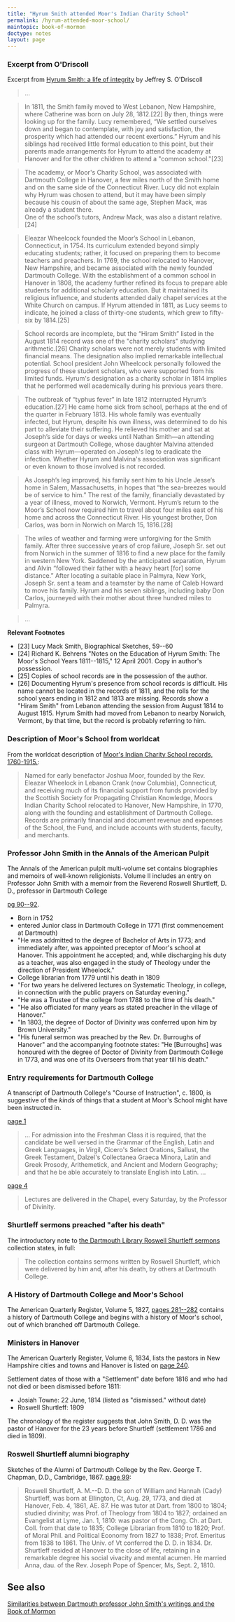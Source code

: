 ```yaml
---
title: "Hyrum Smith attended Moor's Indian Charity School"
permalink: /hyrum-attended-moor-school/
maintopic: book-of-mormon
doctype: notes
layout: page
---
```


### Excerpt from O'Driscoll

Excerpt from [Hyrum Smith: a life of integrity](https://archive.org/details/hyrumsmithlifeof00odri) by Jeffrey S. O'Driscoll 

> ...

> In 1811, the Smith family moved to West Lebanon, New Hampshire, where Catherine was born on July 28, 1812.[22] By then, things were looking up for the family. Lucy remembered, “We settled ourselves down and began to contemplate, with joy and satisfaction, the prosperity which had attended our recent exertions.” Hyrum and his siblings had received little formal education to this point, but their parents made arrangements for Hyrum to attend the academy at Hanover and for the other children to attend a "common school."[23]

> The academy, or Moor's Charity School, was associated with Dartmouth College in Hanover, a few miles north of the Smith home and on the same side of the Connecticut River.  Lucy did not explain why Hyrum was chosen to attend, but it may have been simply because his cousin of about the same age, Stephen Mack, was already a student there.  
One of the school’s tutors, Andrew Mack, was also a distant relative.[24]

> Eleazar Wheelcock founded the Moor’s School in Lebanon, Connecticut, in 1754. Its curriculum extended beyond simply educating students; rather, it focused on preparing them to become teachers and preachers. In 1769, the school relocated to Hanover, New Hampshire, and became associated with the newly founded Dartmouth College. With the establishment of a common school in Hanover in 1808, the academy further refined its focus to prepare able students for additional scholarly education. But it maintained its religious influence, and students attended daily chapel services at the White Church on campus. If Hyrum attended in 1811, as Lucy seems to indicate, he joined a class of thirty-one students, which grew to fifty-six by 1814.[25]

> School records are incomplete, but the “Hiram Smith” listed in the August 1814 record was one of the "charity scholars" studying arithmetic.[26] Charity scholars were not merely students with limited financial means. The designation also implied remarkable intellectual potential. School president John Wheelcock personally followed the progress of these student scholars, who were supported from his limited funds. Hyrum's designation as a charity scholar in 1814 implies that he performed well academically during his previous years there.

> The outbreak of “typhus fever” in late 1812 interrupted Hyrum’s education.[27] He came home sick from school, perhaps at the end of the quarter in February 1813. His whole family was eventually infected, but Hyrum, despite his own illness, was determined to do his part to alleviate their suffering. He relieved his mother and sat at Joseph’s side for days or weeks until Nathan Smith—an attending surgeon at Dartmouth College, whose daughter Malvina attended class with Hyrum—operated on Joseph's leg to eradicate the infection. Whether Hyrum and Malvina's association was significant or even known to those involved is not recorded.

> As Joseph’s leg improved, his family sent him to his Uncle Jesse’s home in Salem, Massachusetts, in hopes that “the sea-breezes would be of service to him.” The rest of the family, financially devastated by a year of illness, moved to Norwich, Vermont. Hyrum’s return to the Moor’s School now required him to travel about four miles east of his home and across the Connecticut River. His youngest brother, Don Carlos, was born in Norwich on March 15, 1816.[28]

> The wiles of weather and farming were unforgiving for the Smith family. After three successive years of crop failure, Joseph Sr. set out from Norwich in the summer of 1816 to find a new place for the family in western New York. Saddened by the anticipated separation, Hyrum and Alvin “followed their father with a heavy heart [for] some distance.” After locating a suitable place in Palmyra, New York, Joseph Sr. sent a team and a teamster by the name of Caleb Howard to move his family. Hyrum and his seven siblings, including baby Don Carlos, journeyed with their mother about three hundred miles to Palmyra.

> ...

**Relevant Footnotes**

* [23] Lucy Mack Smith, Biographical Sketches, 59--60
* [24] Richard K. Behrens "Notes on the Education of Hyrum Smith: The Moor's School Years 1811--1815," 12 April 2001.  Copy in author's possession.
* [25] Copies of school records are in the possession of the author.
* [26] Documenting Hyrum's presence from school records is difficult.  His name cannot be located in the records of 1811, and the rolls for the school years ending in 1812 and 1813 are missing.  Records show a "Hiram Smith" from Lebanon attending the session from August 1814 to August 1815.  Hyrum Smith had moved from Lebanon to nearby Norwich, Vermont, by that time, but the record is probably referring to him.

### Description of Moor's School from worldcat

From the worldcat description of [Moor's Indian Charity School records, 1760-1915.](https://www.worldcat.org/title/moors-indian-charity-school-records-1760-1915/oclc/122590791?fbclid=IwAR2qYXVncWOQzP-ljLpxqnfCankdFSuFmxx1hUDXBgoPv7r0637I_r_hp0E):

> Named for early benefactor Joshua Moor, founded by the Rev. Eleazar Wheelock in Lebanon Crank (now Columbia), Connecticut, and receiving much of its financial support from funds provided by the Scottish Society for Propagating Christian Knowledge, Moors Indian Charity School relocated to Hanover, New Hampshire, in 1770, along with the founding and establishment of Dartmouth College. Records are primarily financial and document revenue and expenses of the School, the Fund, and include accounts with students, faculty, and merchants.

### Professor John Smith in the Annals of the American Pulpit

The Annals of the American pulpit multi-volume set contains biographies and memoirs of well-known religionists.  Volume II includes an entry on Professor John Smith with a memoir from the Reverend Roswell Shurtleff, D. D., professor in Dartmouth College

[pg 90--92](https://archive.org/details/annalsamericanp31spragoog/page/n104/mode/2up?q=John+Smith).

* Born in 1752
* entered Junior class in Dartmouth College in 1771 (first commencement at Dartmouth)
* "He was addmitted to the degree of Bachelor of Arts in 1773; and immediately after, was appointed preceptor of Moor's school at Hanover.  This appointment he accepted; and, while discharging his duty as a teacher, was also engaged in the study of Theology under the direction of President Wheelock."
* College librarian from 1779 until his death in 1809
* "For two years he delivered lectures on Systematic Theology, in college, in connection with the public prayers on Saturday evening."
* "He was a Trustee of the college from 1788 to the time of his death."
* "He also officiated for many years as stated preacher in the village of Hanover."
* "In 1803, the degree of Doctor of Divinity was conferred upon him by Brown University."
* "His funeral sermon was preached by the Rev. Dr. Burroughs of Hanover" and the accompanying footnote states: "He [Burroughs] was honoured with the degree of Doctor of Divinity from Dartmouth College in 1773, and was one of its Overseers from that year till his death."

### Entry requirements for Dartmouth College

A tnanscript of Dartmouth College's "Course of Instruction", c. 1800, is suggestive of the *kinds* of things that a student at Moor's School might have been instructed in.

[page 1](http://solomonspalding.com/docs1/1867chap.htm#course1)

> ... For admission into the Freshman Class it is required, that the candidate be well versed in the Grammar of the English, Latin and Greek Languages, in Virgil, Cicero's Select Orations, Sallust, the Greek Testament, Dalzel's Collectanea Graeca Minora, Latin and Greek Prosody, Arithemetick, and Ancient and Modern Geography; and that he be able accurately to translate English into Latin. ...

[page 4](http://solomonspalding.com/docs1/1867chap.htm#course4)

> Lectures are delivered in the Chapel, every Saturday, by the Professor of Divinity.

### Shurtleff sermons preached "after his death"

The introductory note to [the Dartmouth Library Roswell Shurtleff sermons](https://archives-manuscripts.dartmouth.edu/repositories/2/resources/2494) collection states, in full:

> The collection contains sermons written by Roswell Shurtleff, which were delivered by him and, after his death, by others at Dartmouth College.

### A History of Dartmouth College and Moor's School

The American Quarterly Register, Volume 5, 1827, [pages 281--282](https://archive.org/details/americanquarterlv5amer/page/280/mode/2up) contains a history of Dartmouth College and begins with a history of Moor's school, out of which branched off Dartmouth College.

### Ministers in Hanover

The American Quarterly Register, Volume 6, 1834, lists the pastors in New Hampshire cities and towns and Hanover is listed on [page 240](https://archive.org/details/americanquarterlv6amer/page/240/mode/2up).

Settlement dates of those with a "Settlement" date before 1816 and who had not died or been dismissed before 1811:

* Josiah Towne: 22 June, 1814 (listed as "dismissed." without date)
* Roswell Shurtleff: 1809

The chronology of the register suggests that John Smith, D. D. was the pastor of Hanover for the 23 years before Shurtleff (settlement 1786 and died in 1809).

### Roswell Shurtleff alumni biography

Sketches of the Alumni of Dartmouth College by the Rev. George T. Chapman, D.D., Cambridge, 1867. [page 99](https://www.cga.ct.gov/hco/books/Sketches_of_the_Alumni_of_Dartmouth.pdf):

> Roswell Shurtleff, A. M.--D. D. the son of William and Hannah (Cady) Shurtleff, was born at Ellington, Ct, Aug. 29, 1773, and died at Hanover, Feb. 4, 1861, AE. 87. He was tutor at Dart. from 1800 to 1804; studied divinity; was Prof. of Theology from 1804 to 1827; ordained an Evangelist at Lyme, Jan. 1, 1810: was pastor of the Cong. Ch. at Dart. Coll. from that date to 1835; College Librarian from 1810 to 1820; Prof. of Moral Phil. and Political Economy from 1827 to 1838; Prof. Emeritus from 1838 to 1861. The Univ. of Vt conferred the D. D. in 1834.  Dr. Shurtleff resided at Hanover to the close of life, retaining in a remarkable degree his social vivacity and mental acumen. He married Anna, dau. of the Rev. Joseph Pope of Spencer, Ms, Sept. 2, 1810.

## See also

[Similarities between Dartmouth professor John Smith's writings and the Book of Mormon](https://faenrandir.github.io/a_careful_examination/similarities-between-john-smiths-writings-and-bom/)
